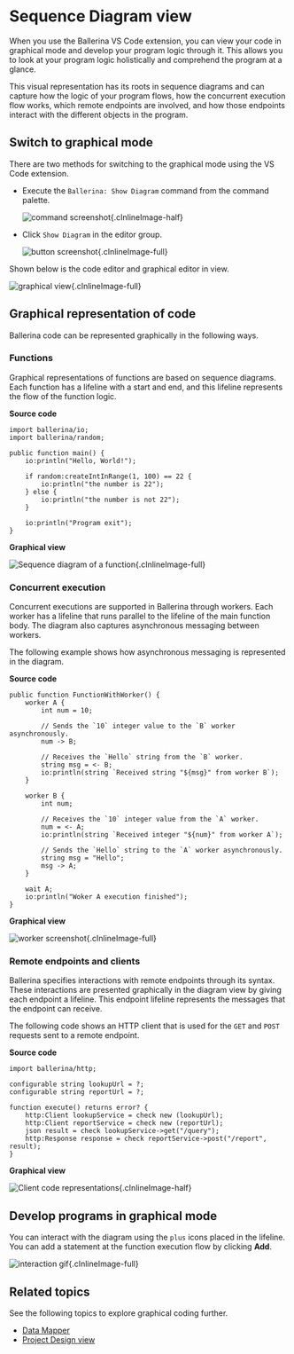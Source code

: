 # Sequence Diagram view

When you use the Ballerina VS Code extension, you can view your code in graphical mode and develop your program logic through it. This
allows you to look at your program logic holistically and comprehend the program at a glance. 

This visual representation has its roots in sequence diagrams and can capture how the logic of your program flows, how the concurrent execution flow works, which remote endpoints are involved, and how those endpoints interact with the different objects in the program.

## Switch to graphical mode

There are two methods for switching to the graphical mode using the VS Code extension.

-   Execute the `Ballerina: Show Diagram` command from the command palette.
    
    ![command screenshot](../img/visual-programming/sequence-diagram-view/show-diagram-command-palette.png){.cInlineImage-half}

-   Click `Show Diagram` in the editor group.
    
    ![button screenshot](../img/visual-programming/sequence-diagram-view/editor-group-button.png){.cInlineImage-full}

Shown below is the code editor and graphical editor in view.

![graphical view](../img/visual-programming/sequence-diagram-view/graphical-view.png){.cInlineImage-full}

## Graphical representation of code

Ballerina code can be represented graphically in the following ways.

### Functions

Graphical representations of functions are based on sequence diagrams. Each function has a lifeline with a start and end, and this lifeline represents the flow of the function logic. 

**Source code**

```ballerina
import ballerina/io;
import ballerina/random;

public function main() {
    io:println("Hello, World!");

    if random:createIntInRange(1, 100) == 22 {
        io:println("the number is 22");
    } else {
        io:println("the number is not 22");
    }

    io:println("Program exit");
}
```

**Graphical view**
    
![Sequence diagram of a function](../img/visual-programming/sequence-diagram-view/function-sequence-diagram.png){.cInlineImage-full}

### Concurrent execution

Concurrent executions are supported in Ballerina through workers. Each worker has a lifeline that runs parallel to 
the lifeline of the main function body. The diagram also captures asynchronous messaging between workers.

The following example shows how asynchronous messaging is represented in the diagram.

**Source code**

```ballerina
public function FunctionWithWorker() {
    worker A {
        int num = 10;

        // Sends the `10` integer value to the `B` worker asynchronously.
        num -> B;

        // Receives the `Hello` string from the `B` worker.
        string msg = <- B;
        io:println(string `Received string "${msg}" from worker B`);
    }

    worker B {
        int num;

        // Receives the `10` integer value from the `A` worker.
        num = <- A;
        io:println(string `Received integer "${num}" from worker A`);

        // Sends the `Hello` string to the `A` worker asynchronously.
        string msg = "Hello";
        msg -> A;
    }

    wait A;
    io:println("Woker A execution finished");
}
```

**Graphical view**

![worker screenshot](../img/visual-programming/sequence-diagram-view/worker_sample.png){.cInlineImage-full}

### Remote endpoints and clients

Ballerina specifies interactions with remote endpoints through its syntax. These interactions are presented graphically in the diagram view by giving each endpoint a lifeline. This endpoint lifeline represents the messages that the endpoint can receive.

The following code shows an HTTP client that is used for the `GET` and `POST` requests sent to a remote endpoint.

**Source code**

```ballerina
import ballerina/http;

configurable string lookupUrl = ?;
configurable string reportUrl = ?;

function execute() returns error? {
    http:Client lookupService = check new (lookupUrl);
    http:Client reportService = check new (reportUrl);
    json result = check lookupService->get("/query");
    http:Response response = check reportService->post("/report", result);
}
```

**Graphical view**

![Client code representations](../img/visual-programming/sequence-diagram-view/client-code-representations.png){.cInlineImage-half}

## Develop programs in graphical mode

You can interact with the diagram using the `plus` icons placed in the lifeline. You can add a statement at the 
function execution flow by clicking **Add**.

![interaction gif](../img/visual-programming/sequence-diagram-view/diagram-interaction.gif){.cInlineImage-full}

## Related topics

See the following topics to explore graphical coding further.

- [Data Mapper](data-mapper.md)
- [Project Design view](project-design-view.md)